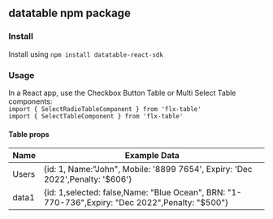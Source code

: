 ## datatable npm package


### Install

Install using `npm install datatable-react-sdk`

### Usage 
In a React app, use the Checkbox Button Table or Multi Select Table components:  
`import { SelectRadioTableComponent } from 'flx-table'`  
`import { SelectTableComponent } from 'flx-table'`  

   <div className="App">
      <SelectTableComponent List={Users}  />
      <SelectRadioTableComponent List={data1} />
    </div>

#### Table props

| Name        | Example Data      
| ----------- | -----------      
| Users        |  {id: 1, Name:"John", Mobile: '8899 7654', Expiry: 'Dec 2022',Penalty: '$606'}
| data1    | {id: 1,selected: false,Name: "Blue Ocean", BRN: "1-770-736",Expiry: "Dec 2022",Penalty: "$500"}       


